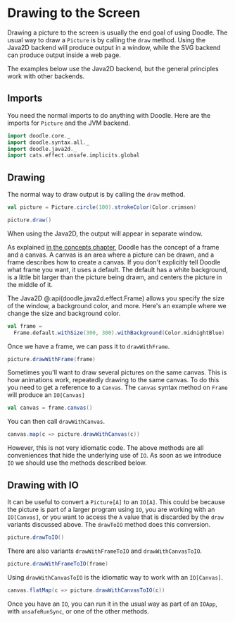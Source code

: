 # Drawing to the Screen

Drawing a picture to the screen is usually the end goal of using Doodle.
The usual way to draw a `Picture` is by calling the `draw` method. Using the Java2D backend will produce output in a window, while the SVG backend can produce output inside a web page.

The examples below use the Java2D backend, but the general principles work with other backends.


## Imports

You need the normal imports to do anything with Doodle. Here are the imports for `Picture` and the JVM backend.

```scala mdoc:silent
import doodle.core._
import doodle.syntax.all._
import doodle.java2d._
import cats.effect.unsafe.implicits.global
```

## Drawing

The normal way to draw output is by calling the `draw` method.

```scala mdoc:silent
val picture = Picture.circle(100).strokeColor(Color.crimson)
```

```scala
picture.draw()
```

When using the Java2D, the output will appear in separate window.

As explained [in the concepts chapter](../concepts/frame-canvas.md), Doodle has the concept of a frame and a canvas. A canvas is an area where a picture can be drawn, and a frame describes how to create a canvas. If you don't explicitly tell Doodle what frame you want, it uses a default. The default has a white background, is a little bit larger than the picture being drawn, and centers the picture in the middle of it.

The Java2D @:api(doodle.java2d.effect.Frame) allows you specify the size of the window, a background color, and more. Here's an example where we change the size and background color.

```scala mdoc:silent
val frame = 
  Frame.default.withSize(300, 300).withBackground(Color.midnightBlue)
```

Once we have a frame, we can pass it to `drawWithFrame`.

```scala
picture.drawWithFrame(frame)
```

Sometimes you'll want to draw several pictures on the same canvas. This is how animations work, repeatedly drawing to the same canvas. To do this you need to get a reference to a `Canvas`. The `canvas` syntax method on `Frame` will produce an `IO[Canvas]`

```scala mdoc:silent
val canvas = frame.canvas()
```

You can then call `drawWithCanvas`.

```scala mdoc:silent
canvas.map(c => picture.drawWithCanvas(c))
```

However, this is not very idiomatic code. The above methods are all conveniences that hide the underlying use of `IO`. As soon as we introduce `IO` we should use the methods described below.


## Drawing with IO

It can be useful to convert a `Picture[A]` to an `IO[A]`. This could be because the picture is part of a larger program using `IO`, you are working with an `IO[Canvas]`, or you want to access the `A` value that is discarded by the `draw` variants discussed above. The `drawToIO` method does this conversion.

```scala mdoc:silent
picture.drawToIO()
```

There are also variants `drawWithFrameToIO` and `drawWithCanvasToIO`.

```scala mdoc:silent
picture.drawWithFrameToIO(frame)
```

Using `drawWithCanvasToIO` is the idiomatic way to work with an `IO[Canvas]`.

```scala mdoc:silent
canvas.flatMap(c => picture.drawWithCanvasToIO(c))
```

Once you have an `IO`, you can run it in the usual way as part of an `IOApp`, with `unsafeRunSync`, or one of the other methods.
